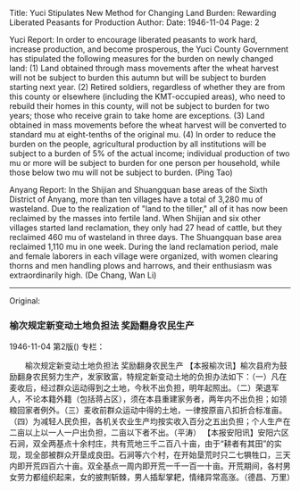 Title: Yuci Stipulates New Method for Changing Land Burden: Rewarding Liberated Peasants for Production
Author:
Date: 1946-11-04
Page: 2

Yuci Report: In order to encourage liberated peasants to work hard, increase production, and become prosperous, the Yuci County Government has stipulated the following measures for the burden on newly changed land: (1) Land obtained through mass movements after the wheat harvest will not be subject to burden this autumn but will be subject to burden starting next year. (2) Retired soldiers, regardless of whether they are from this county or elsewhere (including the KMT-occupied areas), who need to rebuild their homes in this county, will not be subject to burden for two years; those who receive grain to take home are exceptions. (3) Land obtained in mass movements before the wheat harvest will be converted to standard mu at eight-tenths of the original mu. (4) In order to reduce the burden on the people, agricultural production by all institutions will be subject to a burden of 5% of the actual income; individual production of two mu or more will be subject to burden for one person per household, while those below two mu will not be subject to burden. (Ping Tao)

Anyang Report: In the Shijian and Shuangquan base areas of the Sixth District of Anyang, more than ten villages have a total of 3,280 mu of wasteland. Due to the realization of "land to the tiller," all of it has now been reclaimed by the masses into fertile land. When Shijian and six other villages started land reclamation, they only had 27 head of cattle, but they reclaimed 460 mu of wasteland in three days. The Shuangquan base area reclaimed 1,110 mu in one week. During the land reclamation period, male and female laborers in each village were organized, with women clearing thorns and men handling plows and harrows, and their enthusiasm was extraordinarily high. (De Chang, Wan Li)



<hr /> 

Original: 


### 榆次规定新变动土地负担法  奖励翻身农民生产

1946-11-04
第2版()
专栏：

　　榆次规定新变动土地负担法
    奖励翻身农民生产
    【本报榆次讯】榆次县府为鼓励翻身农民努力生产，发家致富，特规定新变动土地的负担办法如下：（一）凡在麦收后，经过群众运动得到之土地，今秋不出负担，明年起照出。（二）荣退军人，不论本籍外籍（包括蒋占区），须在本县重建家务者，两年内不出负担；如领粮回家者例外。（三）麦收前群众运动中得的土地，一律按原亩八扣折合标准亩。（四）为减轻人民负担，各机关农业生产均按实收入百分之五出负担；个人生产在二亩以上以一人一户出负担，二亩以下者不出。（平涛）  【本报安阳讯】安阳六区石涧，双全两基点十余村庄，共有荒地三千二百八十亩，由于“耕者有其田”的实现，现全部被群众开垦成良田。石涧等六个村，在开始垦荒时只二七犋牲口，三天内即开荒四百六十亩。双全基点一周内即开荒一千一百一十亩。开荒期间，各村男女劳力都组织起来，女的披荆斩棘，男人插犁掌耙，情绪异常高涨。（德昌、万里）
